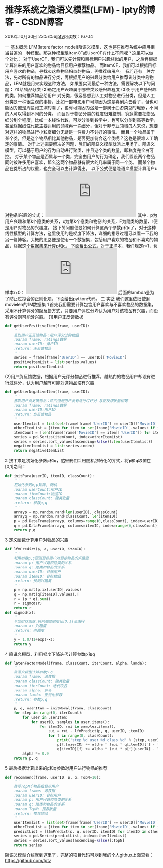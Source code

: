 
# 推荐系统之隐语义模型(LFM) - lpty的博客 - CSDN博客

2016年10月30日 23:58:56[lpty](https://me.csdn.net/sinat_33741547)阅读数：16704


一 基本概念
LFM(latent factor model)隐语义模型，这也是在推荐系统中应用相当普遍的一种模型。那这种模型跟ItemCF或UserCF有什么不同呢？这里可以做一个对比：
对于UserCF，我们可以先计算和目标用户兴趣相似的用户，之后再根据计算出来的用户喜欢的物品给目标用户推荐物品。
而ItemCF，我们可以根据目标用户喜欢的物品，寻找和这些物品相似的物品，再推荐给用户。
我们还有一种方法，先对所有的物品进行分类，再根据用户的兴趣分类给用户推荐该分类中的物品，LFM就是用来实现这种方法。
如果要实现最后一种方法，需要解决以下的问题：
(1)给物品分类
(2)确定用户兴趣属于哪些类及感兴趣程度
(3)对于用户感兴趣的类，如何推荐物品给用户
对分类，很容易想到人工对物品进行分类，但是人工分类是一种很主观的事情，比如一部电影用户可能因为这是喜剧片去看了，但也可能因为他是周星驰主演的看了，也有可能因为这是一部属于西游类型的电影，不同的人可以得到不同的分类。
而且对于物品分类的粒度很难控制，究竟需要把物品细分到个程度，比如一本线性代数，可以分类到数学中，也可以分类到高等数学，甚至根据线性代数主要适用的领域再一次细分，但对于非专业领域的人来说，想要对这样的物品进行小粒度细分无疑是一件费力不讨好的事情。
而且一个物品属于某个类，但是这个物品相比其他物品，是否更加符合这个类呢？这也是很难人工确定的事情。
对于上述需要解决的问题，我们的隐语义模型就派上用场了。隐语义模型，可以基于用户的行为自动进行聚类，并且这个类的数量，即粒度完全由可控。
对于某个物品是否属与一个类，完全由用户的行为确定，我们假设两个物品同时被许多用户喜欢，那么这两个物品就有很大的几率属于同一个类。
而某个物品在类所占的权重，也完全可以由计算得出。
以下公式便是隐语义模型计算用户u对物品i兴趣的公式：
![](http://latex.codecogs.com/gif.latex?R%28u%2Ci%29%3Dr_%7Bui%7D%3Dp_%7Bu%7D%5E%7BT%7Dq_%7Bi%7D%3D%5Csum_%7Bf%3D1%7D%5E%7BF%7Dp_%7Bu%2Ck%7Dq_%7Bi%2Ck%7D)
其中，p为用户兴趣和第k个隐类的关系，q为第k个隐类和物品i的关系，F为隐类的数量，r便是用户对物品的兴趣度。
接下的问题便是如何计算这两个参数p和q了，对于这种线性模型的计算方法，这里使用的是梯度下降法，详细的推导过程可以看一下我的另一篇博客。大概的思路便是使用一个数据集，包括用户喜欢的物品和不喜欢的物品，根据这个数据集来计算p和q。
下面给出公式，对于正样本，我们规定r=1，负样本r=0：
![](http://latex.codecogs.com/gif.latex?C%3D%5Csum_%7B%28u%2Ci%29%5Cepsilon%20K%29%7D%28r_%7Bu%2Ci%7D-%5Chat%7Br_%7Bu%2Ci%7D%7D%29%5E%7B2%7D%3D%5Csum_%7B%28u%2Ci%29%5Cepsilon%20K%29%7D%28r_%7Bu%2Ci%7D-%5Csum_%7Bk%3D1%7D%5E%7Bk%7Dp_%7Bu%2Ck%7Dq_%7Bi%2Ck%7D%29%5E%7B2%7D&plus;%5Clambda%20%5Cparallel%20p_%7Bul%7D%5Cparallel%20%5E%7B2%7D&plus;%5Clambda%20%5Cparallel%20q_%7Bik%7D%5Cparallel%20%5E%7B2%7D)
后面的lambda是为了防止过拟合的正则化项，下面给出python代码。
二 实战
我们这里依旧使用movielen的1M数据集
1 首先我们需要计算包含用户喜欢与不喜欢物品的数据集，采用不计算评分的隐反馈方式，只要用户评过分均认为用户对该物品有兴趣，而没有评分则可能没兴趣。
(1)用户正反馈数据

```python
def getUserPositiveItem(frame, userID):
    '''
    获取用户正反馈物品：用户评分过的物品
    :param frame: ratings数据
    :param userID: 用户ID
    :return: 正反馈物品
    '''
    series = frame[frame['UserID'] == userID]['MovieID']
    positiveItemList = list(series.values)
    return positiveItemList
```
(2)用户负反馈数据，根据用户无评分物品进行推荐，越热门的物品用户却没有进行过评分，认为用户越有可能对这物品没有兴趣
```python
def getUserNegativeItem(frame, userID):
    '''
    获取用户负反馈物品：热门但是用户没有进行过评分 与正反馈数量相等
    :param frame: ratings数据
    :param userID:用户ID
    :return: 负反馈物品
    '''
    userItemlist = list(set(frame[frame['UserID'] == userID]['MovieID']))                       #用户评分过的物品
    otherItemList = [item for item in set(frame['MovieID'].values) if item not in userItemlist] #用户没有评分的物品
    itemCount = [len(frame[frame['MovieID'] == item]['UserID']) for item in otherItemList]      #物品热门程度
    series = pd.Series(itemCount, index=otherItemList)
    series = series.sort_values(ascending=False)[:len(userItemlist)]                            #获取正反馈物品数量的负反馈物品
    negativeItemList = list(series.index)
    return negativeItemList
```
2 接下来是初始化参数p和q，这里我们采用随机初始化的方式，将p和q取值在[0,1]之间：

```python
def initPara(userID, itemID, classCount):
    '''
    初始化参数q,p矩阵, 随机
    :param userCount:用户ID
    :param itemCount:物品ID
    :param classCount: 隐类数量
    :return: 参数p,q
    '''
    arrayp = np.random.rand(len(userID), classCount)
    arrayq = np.random.rand(classCount, len(itemID))
    p = pd.DataFrame(arrayp, columns=range(0,classCount), index=userID)
    q = pd.DataFrame(arrayq, columns=itemID, index=range(0,classCount))
    return p,q
```
3 定义函数计算用户对物品的兴趣

```python
def lfmPredict(p, q, userID, itemID):
    '''
    利用参数p,q预测目标用户对目标物品的兴趣度
    :param p: 用户兴趣和隐类的关系
    :param q: 隐类和物品的关系
    :param userID: 目标用户
    :param itemID: 目标物品
    :return: 预测兴趣度
    '''
    p = np.mat(p.ix[userID].values)
    q = np.mat(q[itemID].values).T
    r = (p * q).sum()
    r = sigmod(r)
    return r
def sigmod(x):
    '''
    单位阶跃函数,将兴趣度限定在[0,1]范围内
    :param x: 兴趣度
    :return: 兴趣度
    '''
    y = 1.0/(1+exp(-x))
    return y
```
4 隐语义模型，利用梯度下降迭代计算参数p和q
```python
def latenFactorModel(frame, classCount, iterCount, alpha, lamda):
    '''
    隐语义模型计算参数p,q
    :param frame: 源数据
    :param classCount: 隐类数量
    :param iterCount: 迭代次数
    :param alpha: 步长
    :param lamda: 正则化参数
    :return: 参数p,q
    '''
    p, q, userItem = initModel(frame, classCount)
    for step in range(0, iterCount):
        for user in userItem:
            for userID, samples in user.items():
                for itemID, rui in samples.items():
                    eui = rui - lfmPredict(p, q, userID, itemID)
                    for f in range(0, classCount):
                        print('step %d user %d class %d' % (step, userID, f))
                        p[f][userID] += alpha * (eui * q[itemID][f] - lamda * p[f][userID])
                        q[itemID][f] += alpha * (eui * p[f][userID] - lamda * q[itemID][f])
        alpha *= 0.9
    return p, q
```
5 最后根据计算出来的p和q参数对用户进行物品的推荐

```python
def recommend(frame, userID, p, q, TopN=10):
    '''
    推荐TopN个物品给目标用户
    :param frame: 源数据
    :param userID: 目标用户
    :param p: 用户兴趣和隐类的关系
    :param q: 隐类和物品的关系
    :param TopN: 推荐数量
    :return: 推荐物品
    '''
    userItemlist = list(set(frame[frame['UserID'] == userID]['MovieID']))
    otherItemList = [item for item in set(frame['MovieID'].values) if item not in userItemlist]
    predictList = [lfmPredict(p, q, userID, itemID) for itemID in otherItemList]
    series = pd.Series(predictList, index=otherItemList)
    series = series.sort_values(ascending=False)[:TopN]
    return series
```
隐语义模型介绍就到这里了，完整的项目代码可以到我的个人github上面查看：https://github.com/lpty




